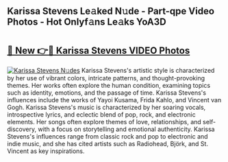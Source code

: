 ## Karissa Stevens Le𝚊ked N𝚞de - Part-qpe Video Photos - Hot Onlyf𝚊ns Le𝚊ks YoA3D

# <h2><a href="http://ab42602.deff.icu/?id=Karissa+Stevens">🔗 New 👉🔴 Karissa Stevens VIDEO Photos</a></h2>

[![Karissa Stevens N𝚞des](https://i.imgur.com/rIISA9y.gif)](http://ab42602.deff.icu/?id=Karissa+Stevens)
Karissa Stevens's artistic style is characterized by her use of vibrant colors, intricate patterns, and thought-provoking themes. Her works often explore the human condition, examining topics such as identity, emotions, and the passage of time. Karissa Stevens's influences include the works of Yayoi Kusama, Frida Kahlo, and Vincent van Gogh. Karissa Stevens's music is characterized by her soaring vocals, introspective lyrics, and eclectic blend of pop, rock, and electronic elements. Her songs often explore themes of love, relationships, and self-discovery, with a focus on storytelling and emotional authenticity. Karissa Stevens's influences range from classic rock and pop to electronic and indie music, and she has cited artists such as Radiohead, Björk, and St. Vincent as key inspirations.
